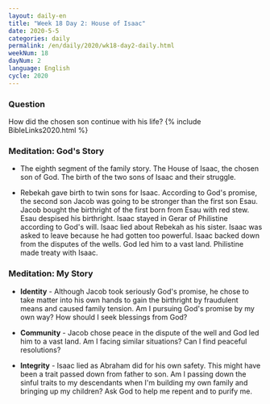 ```yaml
---
layout: daily-en
title: "Week 18 Day 2: House of Isaac"
date: 2020-5-5 
categories: daily
permalink: /en/daily/2020/wk18-day2-daily.html
weekNum: 18
dayNum: 2
language: English
cycle: 2020
---
```

### Question     
How did the chosen son continue with his life?
{% include BibleLinks2020.html %} 

### Meditation: God's Story   
+ The eighth segment of the family story. The House of Isaac, the chosen son of God. The birth of the two sons of Isaac and their struggle. 

+ Rebekah gave birth to twin sons for Isaac. According to God's promise, the second son Jacob was going to be stronger than the first son Esau. Jacob bought the birthright of the first born from Esau with red stew. Esau despised his birthright. Isaac stayed in Gerar of Philistine according to God's will. Isaac lied about Rebekah as his sister. Isaac was asked to leave because he had gotten too powerful. Isaac backed down from the disputes of the wells. God led him to a vast land. Philistine made treaty with Isaac. 

### Meditation: My Story   
+ **Identity** - Although Jacob took seriously God's promise, he chose to take matter into his own hands to gain the birthright by fraudulent means and caused family tension. Am I pursuing God's promise by my own way? How should I seek blessings from God?  

+ **Community** - Jacob chose peace in the dispute of the well and God led him to a vast land. Am I facing similar situations? Can I find peaceful resolutions?  

+ **Integrity** - Isaac lied as Abraham did for his own safety. This might have been a trait passed down from father to son. Am I passing down the sinful traits to my descendants when I'm building my own family and bringing up my children? Ask God to help me repent and to purify me. 
